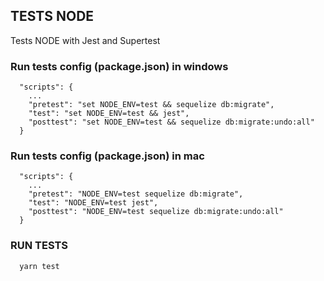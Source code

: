 ## TESTS NODE

Tests NODE with Jest and Supertest

### Run tests config (package.json) in windows

```
  "scripts": {
    ...
    "pretest": "set NODE_ENV=test && sequelize db:migrate",
    "test": "set NODE_ENV=test && jest",
    "posttest": "set NODE_ENV=test && sequelize db:migrate:undo:all"
  }
```

### Run tests config (package.json) in mac

```
  "scripts": {
    ...
    "pretest": "NODE_ENV=test sequelize db:migrate",
    "test": "NODE_ENV=test jest",
    "posttest": "NODE_ENV=test sequelize db:migrate:undo:all"
  }
```

### RUN TESTS

```
  yarn test
```
